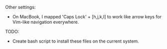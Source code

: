 Other settings: 
- On MacBook, I mapped 'Caps Lock' + [h,j,k,l] to work like arrow keys for Vim-like navigation everywhere. 

TODO:
- Create bash script to install these files on the current system.

